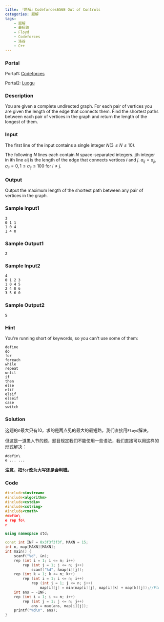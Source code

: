 ```yaml
---
title: 『题解』Codeforces656E Out of Controls
categories: 题解
tags:
    - 题解
    - 最短路
    - Floyd
    - Codeforces
    - 洛谷
    - C++
---
```


### Portal

Portal1: [Codeforces](http://codeforces.com/problemset/problem/656/E)

Portal2: [Luogu](https://www.luogu.com.cn/problem/CF656E)

### Description

You are given a complete undirected graph. For each pair of vertices you are given the length of the edge that connects them. Find the shortest paths between each pair of vertices in the graph and return the length of the longest of them.

### Input

The first line of the input contains a single integer $N (3 \le N \le 10)$.

The following $N$ lines each contain $N$ space-separated integers. jth integer in ith line aij is the length of the edge that connects vertices $i$ and $j$. $a_{ij} = a_{ji}, a_{ii} = 0, 1 \le a_{ij} \le 100$ for $i \ne j$.

### Output

Output the maximum length of the shortest path between any pair of vertices in the graph.

### Sample Input1

```
3
0 1 1
1 0 4
1 4 0
```

### Sample Output1

```
2
```

### Sample Input2

```
4
0 1 2 3
1 0 4 5
2 4 0 6
3 5 6 0
```

### Sample Output2

```
5
```

### Hint

You're running short of keywords, so you can't use some of them:

```
define
do
for
foreach
while
repeat
until
if
then
else
elif
elsif
elseif
case
switch
```

### Solution

这题的$n$最大只有$10$，求的是两点见的最大的最短路，我们直接用`Floyd`解决。

但这是一道愚人节的题，题目规定我们不能使用一些语法，我们直接可以用这样的形式解决：

```
#defin\
e ... ...
```

**注意，把`for`改为大写还是会判错。**

### Code

```cpp
#include<iostream>
#include<algorithm>
#include<cstdio>
#include<cstring>
#include<cmath>
#defin\
e rep fo\
r

using namespace std;

const int INF = 0x3f3f3f3f, MAXN = 15;
int n, map[MAXN][MAXN];
int main() {
    scanf("%d", &n);
    rep (int i = 1; i <= n; i++)
        rep (int j = 1; j <= n; j++)
            scanf("%d", &map[i][j]);
    rep (int k = 1; k <= n; k++)
        rep (int i = 1; i <= n; i++)
            rep (int j = 1; j <= n; j++)
                map[i][j] = min(map[i][j], map[i][k] + map[k][j]);//Floyd
    int ans = -INF;
    rep (int i = 1; i <= n; i++)
        rep (int j = 1; j <= n; j++)
            ans = max(ans, map[i][j]);
    printf("%d\n", ans);
}
```